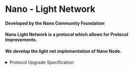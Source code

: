 # Nano - Light Network
#### Developed by the Nano Community Foundation
#### Nano Light Network is a protocol which allows for Protocol Improvements.
#### We develop the light net implementation of Nano Node.
<details>
  <summary>Protocol Upgrade Specification</summary>
  
# Example of Network Upgrade
#### Light Cookie = 30 Random Bytes
#### Cookie = Light Net Protocol Version + Minimum Light Net Protocol Version + Light Cookie
#### NodeSharedSecret = ECDH(NodeID, NodeSecret)
#### Message Signature = keyedHash({ NodeSharedSecret, Cookie }, { Message Type (u1), Extensions (u2le), Height (u8be), Message Body })
| Sender | Network | Message Type | Body | Extensions |
|   --   |   ---   |      --      |  --  |     --     |
| Client (Light Node) | Nano/Native | NodeIDHandshake (0x0a) | { Cookie } | 0x8001
| Server (Light Node) | Nano/Native | ProtocolUpgrade (0x1f) | Empty | 0x0000
| Client (Light Node) | Nano/Native | ProtocolUpgrade (0x1f) | Empty | 0x0000
| Server (Light Node) | Light | NodeIDReq (0x01) | { NodeID, Light Cookie } | 0x0001
| Client (Light Node) | Light | NodeIDReq (0x01) | { NodeID } | 0x0000
| Server (Light Node) | Light | NodeIDAck (0x02) | { { Representative, Signature }, { Representative, Signature }, Message Signature } | 0x0002
| Client (Light Node) | Light | NodeIDAck (0x02) | { Message Signature } | 0x0000

# Example of Light Node connecting to Nano Node
#### Light Cookie = 30 Random Bytes
#### Regular Cookie = 32 Random Bytes
#### Cookie = Light Net Protocol Version + Minimum Light Net Protocol Version + Light Cookie
| Sender | Network | Message Type | Body | Extensions |
|   --   |   ---   |      --      |  --  |     --     |
| Client (Light Node) | Nano/Native | NodeIDHandshake (0x0a) | { Cookie } | 0x8001
| Server | Nano/Native | NodeIDHandshake (0x0a) | { Regular Cookie, { NodeID, Signature } } | 0x0003
| Client (Light Node) | Nano/Native | NodeIDHandshake (0x0a) | { { NodeID, Signature } } | 0x0002
</details>
